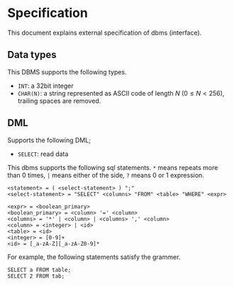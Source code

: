 # Specification

This document explains external specification of dbms (interface).

## Data types

This DBMS supports the following types.

- `INT`: a 32bit integer
- `CHAR(N)`: a string represented as ASCII code of length $N\ (0 \leq N < 256)$, trailing spaces are removed.

## DML

Supports the following DML;

- `SELECT`: read data

This dbms supports the following sql statements.
`*` means repeats more than 0 times, `|` means either of the side, `?` means 0 or 1 expression.

```
<statement> = ( <select-statement> ) ";"
<select-statement> = "SELECT" <columns> "FROM" <table> "WHERE" <expr>

<expr> = <boolean_primary>
<boolean_primary> = <column> '=' <column>
<columns> = '*' | <column> | <columns> ',' <column>
<column> = <integer> | <id>
<table> = <id>
<integer> = [0-9]+
<id> = [_a-zA-Z][_a-zA-Z0-9]*
```

For example, the following statements satisfy the grammer.
```
SELECT a FROM table;
SELECT 2 FROM tab;
```